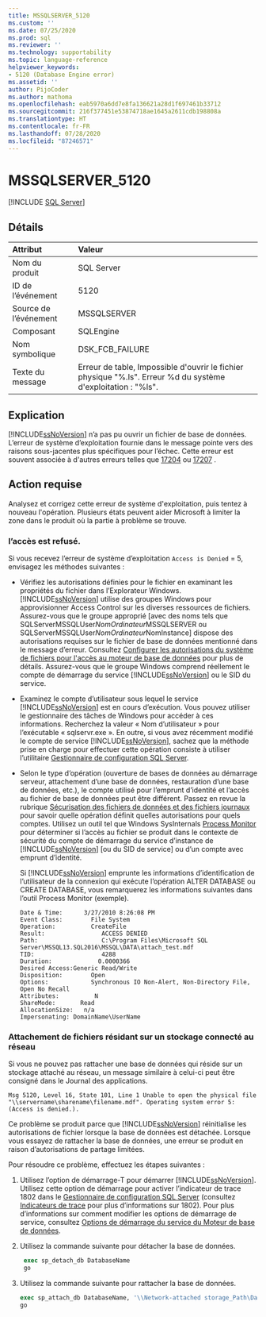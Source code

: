 ```yaml
---
title: MSSQLSERVER_5120
ms.custom: ''
ms.date: 07/25/2020
ms.prod: sql
ms.reviewer: ''
ms.technology: supportability
ms.topic: language-reference
helpviewer_keywords:
- 5120 (Database Engine error)
ms.assetid: ''
author: PijoCoder
ms.author: mathoma
ms.openlocfilehash: eab5970a6dd7e8fa136621a28d1f697461b33712
ms.sourcegitcommit: 216f377451e53874718ae1645a2611cdb198808a
ms.translationtype: HT
ms.contentlocale: fr-FR
ms.lasthandoff: 07/28/2020
ms.locfileid: "87246571"
---
```

# <a name="mssqlserver_5120"></a>MSSQLSERVER_5120
 [!INCLUDE [SQL Server](../../includes/applies-to-version/sqlserver.md)]
  
## <a name="details"></a>Détails  
  
| Attribut | Valeur |  
| :-------- | :---- |  
|Nom du produit|SQL Server|  
|ID de l’événement|5120|  
|Source de l’événement|MSSQLSERVER|  
|Composant|SQLEngine|  
|Nom symbolique|DSK_FCB_FAILURE|  
|Texte du message|Erreur de table, Impossible d'ouvrir le fichier physique "%.ls". Erreur %d du système d'exploitation : "%ls".|  
  
## <a name="explanation"></a>Explication  
[!INCLUDE[ssNoVersion](../../includes/ssnoversion-md.md)] n’a pas pu ouvrir un fichier de base de données.  L’erreur de système d’exploitation fournie dans le message pointe vers des raisons sous-jacentes plus spécifiques pour l’échec. Cette erreur est souvent associée à d'autres erreurs telles que [17204](mssqlserver-17204-database-engine-error.md) ou [17207](mssqlserver-17207-database-engine-error.md) .
  
## <a name="user-action"></a>Action requise  
  
  Analysez et corrigez cette erreur de système d'exploitation, puis tentez à nouveau l'opération. Plusieurs états peuvent aider Microsoft à limiter la zone dans le produit où la partie à problème se trouve. 
  
### <a name="access-is-denied"></a>l’accès est refusé. 
Si vous recevez l’erreur de système d’exploitation `Access is Denied` = 5, envisagez les méthodes suivantes :
   -  Vérifiez les autorisations définies pour le fichier en examinant les propriétés du fichier dans l’Explorateur Windows. [!INCLUDE[ssNoVersion](../../includes/ssnoversion-md.md)] utilise des groupes Windows pour approvisionner Access Control sur les diverses ressources de fichiers. Assurez-vous que le groupe approprié [avec des noms tels que SQLServerMSSQLUser$NomOrdinateur$MSSQLSERVER ou SQLServerMSSQLUser$NomOrdinateur$NomInstance] dispose des autorisations requises sur le fichier de base de données mentionné dans le message d’erreur. Consultez [Configurer les autorisations du système de fichiers pour l'accès au moteur de base de données](/previous-versions/sql/2014/database-engine/configure-windows/configure-file-system-permissions-for-database-engine-access?view=sql-server-2014) pour plus de détails. Assurez-vous que le groupe Windows comprend réellement le compte de démarrage du service [!INCLUDE[ssNoVersion](../../includes/ssnoversion-md.md)] ou le SID du service.
   -  Examinez le compte d’utilisateur sous lequel le service [!INCLUDE[ssNoVersion](../../includes/ssnoversion-md.md)] est en cours d’exécution. Vous pouvez utiliser le gestionnaire des tâches de Windows pour accéder à ces informations. Recherchez la valeur « Nom d’utilisateur » pour l’exécutable « sqlservr.exe ». En outre, si vous avez récemment modifié le compte de service [!INCLUDE[ssNoVersion](../../includes/ssnoversion-md.md)], sachez que la méthode prise en charge pour effectuer cette opération consiste à utiliser l’utilitaire [Gestionnaire de configuration SQL Server](../sql-server-configuration-manager.md). 
   -  Selon le type d’opération (ouverture de bases de données au démarrage serveur, attachement d’une base de données, restauration d’une base de données, etc.), le compte utilisé pour l’emprunt d’identité et l’accès au fichier de base de données peut être différent. Passez en revue la rubrique [Sécurisation des fichiers de données et des fichiers journaux](https://docs.microsoft.com/previous-versions/sql/sql-server-2008-r2/ms189128(v=sql.105)?redirectedfrom=MSDN) pour savoir quelle opération définit quelles autorisations pour quels comptes. Utilisez un outil tel que Windows SysInternals [Process Monitor](https://docs.microsoft.com/sysinternals/downloads/procmon) pour déterminer si l’accès au fichier se produit dans le contexte de sécurité du compte de démarrage du service d’instance de [!INCLUDE[ssNoVersion](../../includes/ssnoversion-md.md)] [ou du SID de service] ou d’un compte avec emprunt d’identité.

      Si [!INCLUDE[ssNoVersion](../../includes/ssnoversion-md.md)] emprunte les informations d’identification de l’utilisateur de la connexion qui exécute l’opération ALTER DATABASE ou CREATE DATABASE, vous remarquerez les informations suivantes dans l’outil Process Monitor (exemple).
      
        ```
        Date & Time:      3/27/2010 8:26:08 PM
        Event Class:        File System
        Operation:          CreateFile
        Result:                ACCESS DENIED
        Path:                  C:\Program Files\Microsoft SQL Server\MSSQL13.SQL2016\MSSQL\DATA\attach_test.mdf
        TID:                   4288
        Duration:             0.0000366
        Desired Access:Generic Read/Write
        Disposition:        Open
        Options:            Synchronous IO Non-Alert, Non-Directory File, Open No Recall
        Attributes:          N
        ShareMode:       Read
        AllocationSize:   n/a
        Impersonating: DomainName\UserName
        ```
  
  
### <a name="attaching-files-that-reside-on-a-network-attached-storage"></a>Attachement de fichiers résidant sur un stockage connecté au réseau  
Si vous ne pouvez pas rattacher une base de données qui réside sur un stockage attaché au réseau, un message similaire à celui-ci peut être consigné dans le Journal des applications.

`Msg 5120, Level 16, State 101, Line 1 Unable to open the physical file "\\servername\sharename\filename.mdf". Operating system error 5: (Access is denied.).`

Ce problème se produit parce que [!INCLUDE[ssNoVersion](../../includes/ssnoversion-md.md)] réinitialise les autorisations de fichier lorsque la base de données est détachée. Lorsque vous essayez de rattacher la base de données, une erreur se produit en raison d’autorisations de partage limitées.

Pour résoudre ce problème, effectuez les étapes suivantes :
1. Utilisez l’option de démarrage-T pour démarrer [!INCLUDE[ssNoVersion](../../includes/ssnoversion-md.md)]. Utilisez cette option de démarrage pour activer l’indicateur de trace 1802 dans le [Gestionnaire de configuration SQL Server](../sql-server-configuration-manager.md) (consultez [Indicateurs de trace](../../t-sql/database-console-commands/dbcc-traceon-transact-sql.md) pour plus d’informations sur 1802). Pour plus d’informations sur comment modifier les options de démarrage de service, consultez [Options de démarrage du service du Moteur de base de données](../../database-engine/configure-windows/database-engine-service-startup-options.md).

2. Utilisez la commande suivante pour détacher la base de données.
   ```sql
    exec sp_detach_db DatabaseName
    go 
   ```

3. Utilisez la commande suivante pour rattacher la base de données.
   ```sql
   exec sp_attach_db DatabaseName, '\\Network-attached storage_Path\DatabaseMDFFile.mdf', '\\Network-attached storage_Path\DatabaseLDFFile.ldf'
   go
   ```
 
